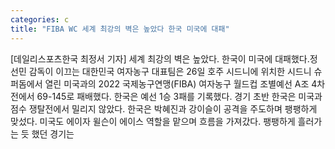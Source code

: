 ```yaml
---
categories: c
title: "FIBA WC 세계 최강의 벽은 높았다 한국 미국에 대패"
---
```

[데일리스포츠한국 최정서 기자] 세계 최강의 벽은 높았다. 한국이 미국에 대패했다.정선민 감독이 이끄는 대한민국 여자농구 대표팀은 26일 호주 시드니에 위치한 시드니 슈퍼돔에서 열린 미국과의 2022 국제농구연맹(FIBA) 여자농구 월드컵 조별예선 A조 4차전에서 69-145로 패배했다. 한국은 예선 1승 3패를 기록했다. 경기 초반 한국은 미국과 점수 쟁탈전에서 밀리지 않았다. 한국은 박혜진과 강이슬이 공격을 주도하며 팽팽하게 맞섰다. 미국도 에이자 윌슨이 에이스 역할을 맡으며 흐름을 가져갔다. 팽팽하게 흘러가는 듯 했던 경기는
